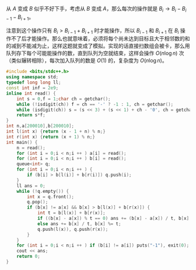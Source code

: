 从 $A$ 变成 $B$ 似乎不好下手，考虑从 $B$ 变成 $A$，那么每次的操作就是 $B_i\rightarrow B_i-B_{i-1}-B_{i+1}$。

注意到这个操作只有 $B_i>B_{i-1}+B_{i+1}$ 时才能操作，所以 $B_{i-1}$ 和 $B_{i+1}$ 在 $B_i$ 操作不了后才能操作。那么也就意味着，必须将每个尚未达到目标且大于相邻数的和的减到不能减为止，这样这题就变成了模拟。实现的话直接扫数组会被卡，那么用队列存下每个可能能操作的数，直到队列为空就结束，这样会操作 $O(n\log n)$ 次（类似辗转相除），每次加入队列的数是 $O(1)$ 的，复杂度为 $O(n\log n)$。

```cpp
#include <bits/stdc++.h>
using namespace std;
typedef long long ll;
const int inf = 2e9;
inline int read() {
	int s = 0,f = 1;char ch = getchar();
	while (!isdigit(ch)) f = ch == '-' ? -1 : 1, ch = getchar();
	while (isdigit(ch)) s = (s << 3) + (s << 1) + ch - '0', ch = getchar();
	return s*f;
}
int n,a[200010],b[200010];
int l(int x) {return (x - 1 + n) % n;}
int r(int x) {return (x + 1) % n;}
int main() {
	n = read();
	for (int i = 0;i < n;i ++ ) a[i] = read();
	for (int i = 0;i < n;i ++ ) b[i] = read();
	queue<int> q;
	for (int i = 0;i < n;i ++ ) {
		if (b[i] > b[l(i)] + b[r(i)]) q.push(i);
	}
	ll ans = 0;
	while (!q.empty()) {
		int x = q.front();
		q.pop();
		if (b[x] != a[x] && b[x] > b[l(x)] + b[r(x)]) {
			int t = b[l(x)] + b[r(x)];
			if ((b[x] - a[x]) % t == 0) ans += (b[x] - a[x]) / t, b[x] = a[x];
			else ans += b[x] / t, b[x] %= t;
			q.push(l(x)), q.push(r(x));
		}
	}
	for (int i = 0;i < n;i ++ ) if (b[i] != a[i]) puts("-1"), exit(0);
	cout << ans;
	return 0;
}
```

